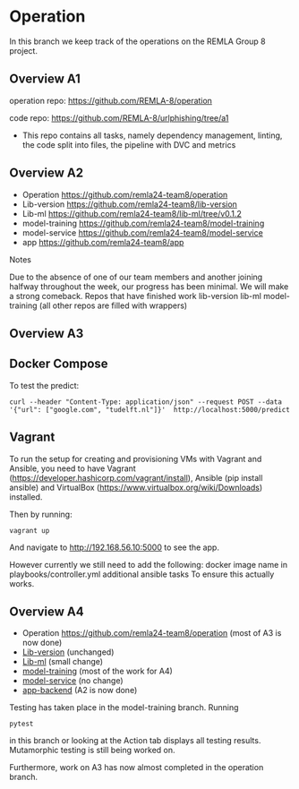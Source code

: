 # Operation

In this branch we keep track of the operations on the REMLA Group 8 project.

## Overview A1

operation repo: https://github.com/REMLA-8/operation

code repo: https://github.com/REMLA-8/urlphishing/tree/a1
- This repo contains all tasks, namely dependency management, linting, the code split into files, the pipeline with DVC and metrics

## Overview A2

- Operation https://github.com/remla24-team8/operation
- Lib-version https://github.com/remla24-team8/lib-version
- Lib-ml https://github.com/remla24-team8/lib-ml/tree/v0.1.2
- model-training https://github.com/remla24-team8/model-training
- model-service https://github.com/remla24-team8/model-service
- app https://github.com/remla24-team8/app

Notes

Due to the absence of one of our team members and another joining halfway throughout the week, our progress has been minimal. We will make a strong comeback.
Repos that have finished work
lib-version
lib-ml
model-training
(all other repos are filled with wrappers)

## Overview A3

## Docker Compose

To test the predict:
```
curl --header "Content-Type: application/json" --request POST --data '{"url": ["google.com", "tudelft.nl"]}'  http://localhost:5000/predict
```

## Vagrant
To run the setup for creating and provisioning VMs with Vagrant and Ansible, you need to have Vagrant (https://developer.hashicorp.com/vagrant/install), Ansible (pip install ansible) and VirtualBox (https://www.virtualbox.org/wiki/Downloads) installed.

Then by running:
```
vagrant up
```
And navigate to http://192.168.56.10:5000 to see the app.

However currently we still need to add the following:
docker image name in playbooks/controller.yml
additional ansible tasks
To ensure this actually works.

## Overview A4

- Operation https://github.com/remla24-team8/operation (most of A3 is now done)
- [Lib-version](https://github.com/remla24-team8/lib-version/releases/tag/v0.3.1) (unchanged)
- [Lib-ml](https://github.com/remla24-team8/lib-ml/releases/tag/v0.1.5) (small change)
- [model-training](https://github.com/remla24-team8/model-training/tree/a4) (most of the work for A4)
- [model-service](https://github.com/remla24-team8/model-service/tree/v0.1.0) (no change)
- [app-backend](https://github.com/remla24-team8/app-service/tree/v0.1.0) (A2 is now done)

Testing has taken place in the model-training branch. Running

```
pytest
```

in this branch or looking at the Action tab displays all testing results. Mutamorphic testing is still being worked on.

Furthermore, work on A3 has now almost completed in the operation branch.







